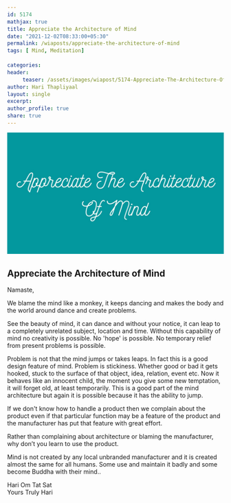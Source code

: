 ```yaml
--- 
id: 5174
mathjax: true  
title: Appreciate the Architecture of Mind
date: "2021-12-02T08:33:00+05:30"
permalink: /wiaposts/appreciate-the-architecture-of-mind
tags: [ Mind, Meditation]    

categories: 
header:
     teaser: /assets/images/wiapost/5174-Appreciate-The-Architecture-Of-Mind.jpg
author: Hari Thapliyaal 
layout: single 
excerpt:  
author_profile: true 
share: true 
---
```


![Appreciate the Architecture of Mind](/assets/images/wiapost/5174-Appreciate-The-Architecture-Of-Mind.jpg)     

## Appreciate the Architecture of Mind

    
Namaste,     
    
We blame the mind like a monkey, it keeps dancing and makes the body and the world around dance and create problems.     
    
See the beauty of mind, it can dance and without your notice, it can leap to a completely unrelated subject, location and time. Without this capability of mind no creativity is possible. No 'hope' is possible. No temporary relief from present problems is possible.     
    
Problem is not that the mind jumps or takes leaps. In fact this is a good design feature of mind. Problem is stickiness. Whether good or bad it gets hooked, stuck to the surface of that object, idea, relation, event etc. Now it behaves like an innocent child, the moment you give some new temptation, it will forget old, at least temporarily. This is a good part of the mind architecture but again it is possible because it has the ability to jump.     
    
If we don't know how to handle a product then we complain about the product even if that particular function may be a feature of the product and the manufacturer has put that feature with great effort.     
    
Rather than complaining about architecture or blaming the manufacturer, why don’t you learn to use the product.     
    
Mind is not created by any local unbranded manufacturer and it is created almost the same for all humans. Some use and maintain it badly and some become Buddha with their mind..     
    
Hari Om Tat Sat     
Yours Truly Hari    

